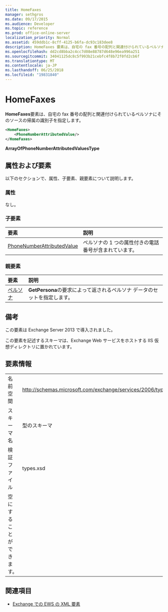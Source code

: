 ```yaml
---
title: HomeFaxes
manager: sethgros
ms.date: 09/17/2015
ms.audience: Developer
ms.topic: reference
ms.prod: office-online-server
localization_priority: Normal
ms.assetid: 459ddb1c-8cff-4125-b6fa-dc93c183dee8
description: HomeFaxes 要素は、自宅の fax 番号の配列と関連付けられているペルソナにそのソースの帰属の識別子を指定します。
ms.openlocfilehash: dd2cd8bba2c4cc7d08e88787d648e96ea996a251
ms.sourcegitcommit: 34041125dc8c5f993b21cebfc4f8b72f0fd2cb6f
ms.translationtype: MT
ms.contentlocale: ja-JP
ms.lasthandoff: 06/25/2018
ms.locfileid: "19831840"
---
```

# <a name="homefaxes"></a>HomeFaxes

**HomeFaxes**要素は、自宅の fax 番号の配列と関連付けられているペルソナにそのソースの帰属の識別子を指定します。 
  
```XML
<HomeFaxes>
    <PhoneNumberAttributedValue/>
</HomeFaxes>
```

 **ArrayOfPhoneNumberAttributedValuesType**
## <a name="attributes-and-elements"></a>属性および要素

以下のセクションで、属性、子要素、親要素について説明します。
  
### <a name="attributes"></a>属性

なし。
  
### <a name="child-elements"></a>子要素

|**要素**|**説明**|
|:-----|:-----|
|[PhoneNumberAttributedValue](phonenumberattributedvalue.md) <br/> |ペルソナの 1 つの属性付きの電話番号が含まれています。  <br/> |
   
### <a name="parent-elements"></a>親要素

|**要素**|**説明**|
|:-----|:-----|
|[ペルソナ](persona.md) <br/> |**GetPersona**の要求によって返されるペルソナ データのセットを指定します。  <br/> |
   
## <a name="remarks"></a>備考

この要素は Exchange Server 2013 で導入されました。
  
この要素を記述するスキーマは、Exchange Web サービスをホストする IIS 仮想ディレクトリに置かれています。
  
## <a name="element-information"></a>要素情報

|||
|:-----|:-----|
|名前空間  <br/> |http://schemas.microsoft.com/exchange/services/2006/types  <br/> |
|スキーマ名  <br/> |型のスキーマ  <br/> |
|検証ファイル  <br/> |types.xsd  <br/> |
|空にすることができます。  <br/> ||
   
## <a name="see-also"></a>関連項目



- [Exchange での EWS の XML 要素](ews-xml-elements-in-exchange.md)

